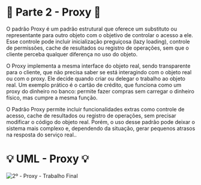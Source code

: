 # 🚀 Parte 2 - Proxy 🚀

O padrão Proxy é um padrão estrutural que oferece um substituto ou representante para outro objeto com o objetivo de controlar o acesso a ele. Esse controle pode incluir inicialização preguiçosa (lazy loading), controle de permissões, cache de resultados ou registro de operações, sem que o cliente perceba qualquer diferença no uso do objeto.

O Proxy implementa a mesma interface do objeto real, sendo transparente para o cliente, que não precisa saber se está interagindo com o objeto real ou com o proxy. Ele decide quando criar ou delegar o trabalho ao objeto real. Um exemplo prático é o cartão de crédito, que funciona como um proxy do dinheiro no banco: permite fazer compras sem carregar o dinheiro físico, mas cumpre a mesma função.

O Padrão Proxy permite incluir funcionalidades extras como controle de acesso, cache de resultados ou registro de operações, sem precisar modificar o código do objeto real. Porém, o uso desse padrão pode deixar o sistema mais complexo e, dependendo da situação, gerar pequenos atrasos na resposta do serviço real..

#  :bulb: UML - Proxy :bulb:
![2º - Proxy - Trabalho Final](https://github.com/user-attachments/assets/c267a969-53ee-47fe-9752-4bd2efc1a8c6)

